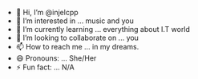 - 👋 Hi, I’m @injelcpp
- 👀 I’m interested in ... music and you
- 🌱 I’m currently learning ... everything about I.T world
- 💞️ I’m looking to collaborate on ... you
- 📫 How to reach me ... in my dreams.
- 😄 Pronouns: ... She/Her
- ⚡ Fun fact: ...  N/A

<!---
injelcpp/injelcpp is a ✨ special ✨ repository because its `README.md` (this file) appears on your GitHub profile.
You can click the Preview link to take a look at your changes.
--->
